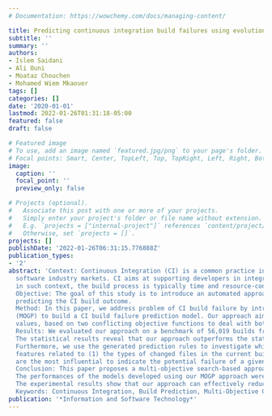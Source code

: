 ```yaml
---
# Documentation: https://wowchemy.com/docs/managing-content/

title: Predicting continuous integration build failures using evolutionary search
subtitle: ''
summary: ''
authors:
- Islem Saidani
- Ali Ouni
- Moataz Chouchen
- Mohamed Wiem Mkaouer
tags: []
categories: []
date: '2020-01-01'
lastmod: 2022-01-26T01:31:18-05:00
featured: false
draft: false

# Featured image
# To use, add an image named `featured.jpg/png` to your page's folder.
# Focal points: Smart, Center, TopLeft, Top, TopRight, Left, Right, BottomLeft, Bottom, BottomRight.
image:
  caption: ''
  focal_point: ''
  preview_only: false

# Projects (optional).
#   Associate this post with one or more of your projects.
#   Simply enter your project's folder or file name without extension.
#   E.g. `projects = ["internal-project"]` references `content/project/deep-learning/index.md`.
#   Otherwise, set `projects = []`.
projects: []
publishDate: '2022-01-26T06:31:15.776888Z'
publication_types:
- '2'
abstract: 'Context: Continuous Integration (CI) is a common practice in modern software development and it is increasingly adopted in the open-source as well as the
  software industry markets. CI aims at supporting developers in integrating code changes constantly and quickly through an automated build process. However,
  in such context, the build process is typically time and resource-consuming which requires a high maintenance effort to avoid build failure.
  Objective: The goal of this study is to introduce an automated approach to cut the expenses of CI build time and provide support tools to developers by
  predicting the CI build outcome.
  Method: In this paper, we address problem of CI build failure by introducing a novel search-based approach based on Multi-Objective Genetic Programming
  (MOGP) to build a CI build failure prediction model. Our approach aims at finding the best combination of CI built features and their appropriate threshold
  values, based on two conflicting objective functions to deal with both failed and passed builds.
  Results: We evaluated our approach on a benchmark of 56,019 builds from 10 large-scale and long-lived software projects that use the Travis CI build system.
  The statistical results reveal that our approach outperforms the state-of-the-art techniques based on machine learning by providing a better balance between both failed and passed builds.
  Furthermore, we use the generated prediction rules to investigate which factors impact the CI build results, and found that
  features related to (1) the types of changed files in the current build, (2) last build information and (3) specific statistics about the project, such as team size,
  are the most influential to indicate the potential failure of a given build.
  Conclusion: This paper proposes a multi-objective search-based approach for the the problem of CI build failure prediction. 
  The performances of the models developed using our MOGP approach were statistically better than models developed using machine learning techniques. 
  The experimental results show that our approach can effectively reduce both false negative rate and false positive rate of CI build failures in highly imbalanced datasets.
  Keywords: Continuous Integration, Build Prediction, Multi-Objective Optimization, Search-Based Software Engineering, Machine Learning'
publication: '*Information and Software Technology*'
---
```

